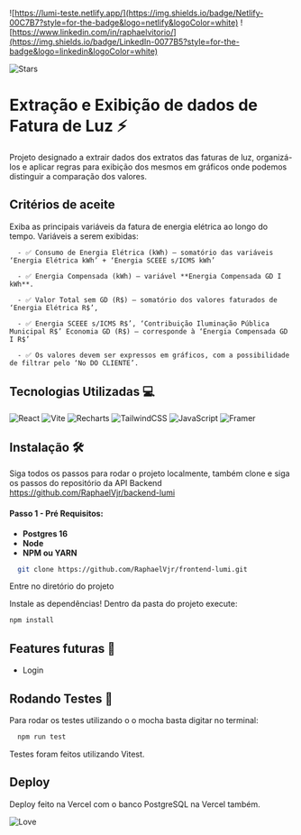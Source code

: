![https://lumi-teste.netlify.app/](https://img.shields.io/badge/Netlify-00C7B7?style=for-the-badge&logo=netlify&logoColor=white)
![https://www.linkedin.com/in/raphaelvitorio/](https://img.shields.io/badge/LinkedIn-0077B5?style=for-the-badge&logo=linkedin&logoColor=white)

![Stars](https://img.shields.io/github/stars/{username}/{repo-name}.svg)

# Extração e Exibição de dados de Fatura de Luz :zap:

Projeto designado a extrair dados dos extratos das faturas de luz, organizá-los e aplicar regras para exibição dos mesmos em gráficos onde podemos distinguir a comparação dos valores.

## Critérios de aceite

Exiba as principais variáveis da fatura de energia elétrica ao longo do tempo.
Variáveis a serem exibidas:

      - ✅ Consumo de Energia Elétrica (kWh) – somatório das variáveis ‘Energia Elétrica kWh’ + ‘Energia SCEEE s/ICMS kWh’
 
      - ✅ Energia Compensada (kWh) – variável **Energia Compensada GD I kWh**.

      - ✅ Valor Total sem GD (R$) – somatório dos valores faturados de ‘Energia Elétrica R$’,
 
      - ✅ Energia SCEEE s/ICMS R$’, ‘Contribuição Iluminação Pública Municipal R$’ Economia GD (R$) – corresponde à ‘Energia Compensada GD I R$’

      - ✅ Os valores devem ser expressos em gráficos, com a possibilidade de filtrar pelo ‘No DO CLIENTE’.





## Tecnologias Utilizadas 💻
![React](https://img.shields.io/badge/React-20232A?style=for-the-badge&logo=react&logoColor=61DAFB) 
![Vite](https://img.shields.io/badge/Node.js-43853D?style=for-the-badge&logo=node.js&logoColor=white)
![Recharts](https://img.shields.io/badge/JavaScript-F7DF1E?style=for-the-badge&logo=javascript&logoColor=black)
![TailwindCSS](https://img.shields.io/badge/Tailwind_CSS-38B2AC?style=for-the-badge&logo=tailwind-css&logoColor=white)
![JavaScript](https://img.shields.io/badge/JavaScript-F7DF1E?style=for-the-badge&logo=javascript&logoColor=black)
![Framer](https://img.shields.io/badge/Framer-black?style=for-the-badge&logo=framer&logoColor=blue)


## Instalação :hammer_and_wrench:
Siga todos os passos para rodar o projeto localmente, também clone e siga os passos do repositório da API Backend https://github.com/RaphaelVjr/backend-lumi

#### Passo 1 - Pré Requisitos:

- **Postgres 16**
- **Node**
- **NPM ou YARN**

```bash
  git clone https://github.com/RaphaelVjr/frontend-lumi.git
```

Entre no diretório do projeto

Instale as dependências! Dentro da pasta do projeto execute: 
```sh
npm install
```

## Features futuras :rocket:

- Login


## Rodando Testes :traffic_light:

Para rodar os testes utilizando o o mocha basta digitar no terminal:

```bash
  npm run test
```
Testes foram feitos utilizando Vitest.


## Deploy

Deploy feito na Vercel com o banco PostgreSQL na Vercel também.


![Love](http://ForTheBadge.com/images/badges/built-with-love.svg)
